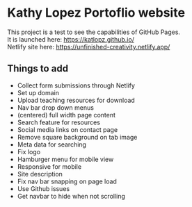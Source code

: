 # Kathy Lopez Portoflio website

This project is a test to see the capabilities of GitHub Pages.  
It is launched here: https://katlopz.github.io/  
Netlify site here: https://unfinished-creativity.netlify.app/

## Things to add

- Collect form submissions through Netlify
- Set up domain
- Upload teaching resources for download
- Nav bar drop down menus
- (centered) full width page content
- Search feature for resources
- Social media links on contact page
- Remove square background on tab image
- Meta data for searching
- Fix logo
- Hamburger menu for mobile view
- Responsive for mobile
- Site description
- Fix nav bar snapping on page load
- Use Github issues
- Get navbar to hide when not scrolling
